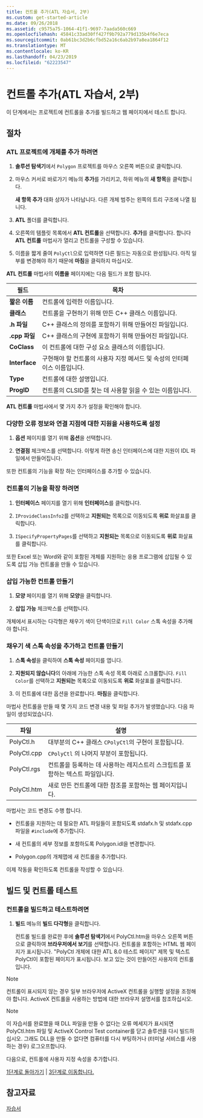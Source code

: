 ```yaml
---
title: 컨트롤 추가(ATL 자습서, 2부)
ms.custom: get-started-article
ms.date: 09/26/2018
ms.assetid: c9575a75-1064-41f1-9697-7aada560c669
ms.openlocfilehash: 45841c33ad30ff427f9b792a779d135b4f6e7eca
ms.sourcegitcommit: 0ab61bc3d2b6cfbd52a16c6ab2b97a8ea1864f12
ms.translationtype: MT
ms.contentlocale: ko-KR
ms.lasthandoff: 04/23/2019
ms.locfileid: "62223547"
---
```

# <a name="adding-a-control-atl-tutorial-part-2"></a>컨트롤 추가(ATL 자습서, 2부)

이 단계에서는 프로젝트에 컨트롤을 추가를 빌드하고 웹 페이지에서 테스트 합니다.

## <a name="procedures"></a>절차

### <a name="to-add-an-object-to-an-atl-project"></a>ATL 프로젝트에 개체를 추가 하려면

1. **솔루션 탐색기**에서 `Polygon` 프로젝트를 마우스 오른쪽 버튼으로 클릭합니다.

1. 마우스 커서로 바로가기 메뉴의 **추가**를 가리키고, 하위 메뉴의 **새 항목**을 클릭합니다.

    **새 항목 추가** 대화 상자가 나타납니다. 다른 개체 범주는 왼쪽의 트리 구조에 나열 됩니다.

1. **ATL** 폴더를 클릭합니다.

1. 오른쪽의 템플릿 목록에서 **ATL 컨트롤**을 선택합니다. **추가**를 클릭합니다. 합니다 **ATL 컨트롤** 마법사가 열리고 컨트롤을 구성할 수 있습니다.

1. 이름을 짧게 줄여 `PolyCtl`으로 입력하면 다른 필드는 자동으로 완성됩니다. 아직 일부를 변경해야 하기 때문에 **마침**을 클릭하지 마십시오.

**ATL 컨트롤** 마법사의 **이름을** 페이지에는 다음 필드가 포함 됩니다.

|필드|목차|
|-----------|--------------|
|**짧은 이름**|컨트롤에 입력한 이름입니다.|
|**클래스**|컨트롤을 구현하기 위해 만든 C++ 클래스 이름입니다.|
|**.h 파일**|C++ 클래스의 정의를 포함하기 위해 만들어진 파일입니다.|
|**.cpp 파일**|C++ 클래스의 구현에 포함하기 위해 만들어진 파일입니다.|
|**CoClass**|이 컨트롤에 대한 구성 요소 클래스의 이름입니다.|
|**Interface**|구현해야 할 컨트롤의 사용자 지정 메서드 및 속성의 인터페이스 이름입니다.|
|**Type**|컨트롤에 대한 설명입니다.|
|**ProgID**|컨트롤의 CLSID를 찾는 데 사용할 읽을 수 있는 이름입니다.|

**ATL 컨트롤** 마법사에서 몇 가지 추가 설정을 확인해야 합니다.

### <a name="to-enable-support-for-rich-error-information-and-connection-points"></a>다양한 오류 정보와 연결 지점에 대한 지원을 사용하도록 설정

1. **옵션** 페이지를 열기 위해 **옵션**을 선택합니다.

1. **연결점** 체크박스를 선택합니다. 이렇게 하면 송신 인터페이스에 대한 지원이 IDL 파일에서 만들어집니다.

또한 컨트롤의 기능을 확장 하는 인터페이스를 추가할 수 있습니다.

### <a name="to-extend-the-controls-functionality"></a>컨트롤의 기능을 확장 하려면

1. **인터페이스** 페이지를 열기 위해 **인터페이스**를 클릭합니다.

1. `IProvideClassInfo2`를 선택하고 **지원되는** 목록으로 이동되도록 **위로** 화살표를 클릭합니다.

1. `ISpecifyPropertyPages`를 선택하고 **지원되는** 목록으로 이동되도록 **위로** 화살표를 클릭합니다.

또한 Excel 또는 Word와 같이 포함된 개체를 지원하는 응용 프로그램에 삽입될 수 있도록 삽입 가능 컨트롤을 만들 수 있습니다.

### <a name="to-make-the-control-insertable"></a>삽입 가능한 컨트롤 만들기

1. **모양** 페이지를 열기 위해 **모양**을 클릭합니다.

1. **삽입 가능** 체크박스를 선택합니다.

개체에서 표시하는 다각형은 채우기 색이 단색이므로 `Fill Color` 스톡 속성을 추가해야 합니다.

### <a name="to-add-a-fill-color-stock-property-and-create-the-control"></a>채우기 색 스톡 속성을 추가하고 컨트롤 만들기

1. **스톡 속성**을 클릭하여 **스톡 속성** 페이지를 엽니다.

1. **지원되지 않습니다**의 아래에 가능한 스톡 속성 목록 아래로 스크롤합니다. `Fill Color`를 선택하고 **지원되는** 목록으로 이동되도록 **위로** 화살표를 클릭합니다.

1. 이 컨트롤에 대한 옵션을 완료합니다. **마침**을 클릭합니다.

마법사 컨트롤을 만들 때 몇 가지 코드 변경 내용 및 파일 추가가 발생했습니다. 다음 파일이 생성되었습니다.

|파일|설명|
|----------|-----------------|
|PolyCtl.h|대부분의 C++ 클래스 `CPolyCtl`의 구현이 포함됩니다.|
|PolyCtl.cpp|`CPolyCtl` 의 나머지 부분이 포함됩니다.|
|PolyCtl.rgs|컨트롤을 등록하는 데 사용하는 레지스트리 스크립트를 포함하는 텍스트 파일입니다.|
|PolyCtl.htm|새로 만든 컨트롤에 대한 참조를 포함하는 웹 페이지입니다.|

마법사는 코드 변경도 수행 합니다.

- 컨트롤을 지원하는 데 필요한 ATL 파일들이 포함되도록 stdafx.h 및 stdafx.cpp 파일을 `#include`에 추가합니다.

- 새 컨트롤의 세부 정보를 포함하도록 Polygon.idl을 변경합니다.

- Polygon.cpp의 개체맵에 새 컨트롤을 추가합니다.

이제 작동을 확인하도록 컨트롤을 작성할 수 있습니다.

## <a name="building-and-testing-the-control"></a>빌드 및 컨트롤 테스트

### <a name="to-build-and-test-the-control"></a>컨트롤을 빌드하고 테스트하려면

1. **빌드** 메뉴의 **빌드 다각형**을 클릭합니다.

    컨트롤 빌드를 완료한 후에 **솔루션 탐색기**에서 PolyCtl.htm을 마우스 오른쪽 버튼으로 클릭하여 **브라우저에서 보기**를 선택합니다. 컨트롤을 포함하는 HTML 웹 페이지가 표시됩니다. "PolyCtl 개체에 대한 ATL 8.0 테스트 페이지" 제목 및 텍스트 PolyCtl이 포함된 페이지가 표시됩니다. 보고 있는 것이 만들어진 사용자의 컨트롤입니다.

> [!NOTE]
> 컨트롤이 표시되지 않는 경우 일부 브라우저에 ActiveX 컨트롤을 실행할 설정을 조정해야 합니다. ActiveX 컨트롤을 사용하는 방법에 대한 브라우저 설명서를 참조하십시오.

> [!NOTE]
> 이 자습서를 완료했을 때 DLL 파일을 만들 수 없다는 오류 메세지가 표시되면 PolyCtl.htm 파일 및 ActiveX Control Test container를 닫고 솔루션을 다시 빌드하십시오. 그래도 DLL을 만들 수 없다면 컴퓨터를 다시 부팅하거나 (터미널 서비스를 사용하는 경우) 로그오프합니다.


다음으로, 컨트롤에 사용자 지정 속성을 추가합니다.


[1단계로 돌아가기](../atl/creating-the-project-atl-tutorial-part-1.md) &#124; [3단계로 이동합니다.](../atl/adding-a-property-to-the-control-atl-tutorial-part-3.md)

## <a name="see-also"></a>참고자료

[자습서](../atl/active-template-library-atl-tutorial.md)
